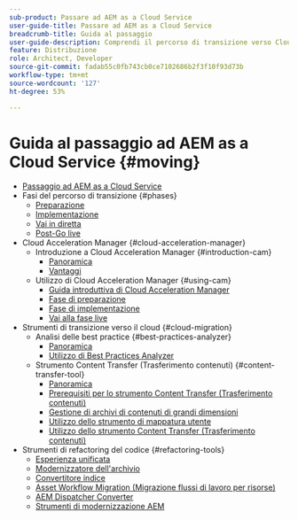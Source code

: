 ```yaml
---
sub-product: Passare ad AEM as a Cloud Service
user-guide-title: Passare ad AEM as a Cloud Service
breadcrumb-title: Guida al passaggio
user-guide-description: Comprendi il percorso di transizione verso Cloud Service.
feature: Distribuzione
role: Architect, Developer
source-git-commit: fadab55c0fb743cb0ce7102686b2f3f10f93d73b
workflow-type: tm+mt
source-wordcount: '127'
ht-degree: 53%

---
```



# Guida al passaggio ad AEM as a Cloud Service {#moving}

+ [Passaggio ad AEM as a Cloud Service](/help/move-to-cloud-service/home.md)
+ Fasi del percorso di transizione {#phases}
   + [Preparazione](/help/move-to-cloud-service/migration-readiness.md)
   + [Implementazione](/help/move-to-cloud-service/migration-implementation.md)
   + [Vai in diretta](/help/move-to-cloud-service/migration-go-live.md)
   + [Post-Go live](/help/move-to-cloud-service/migration-post-go-live.md)
+ Cloud Acceleration Manager {#cloud-acceleration-manager}
   + Introduzione a Cloud Acceleration Manager {#introduction-cam}
      + [Panoramica](/help/move-to-cloud-service/cloud-acceleration-manager/introduction/overview-cam.md)
      + [Vantaggi](/help/move-to-cloud-service/cloud-acceleration-manager/introduction/benefits-cam.md)
   + Utilizzo di Cloud Acceleration Manager {#using-cam}
      + [Guida introduttiva di Cloud Acceleration Manager](/help/move-to-cloud-service/cloud-acceleration-manager/using-cam/getting-started-cam.md)
      + [Fase di preparazione](/help/move-to-cloud-service/cloud-acceleration-manager/using-cam/cam-readiness-phase.md)
      + [Fase di implementazione](/help/move-to-cloud-service/cloud-acceleration-manager/using-cam/cam-implementation-phase.md)
      + [Vai alla fase live](/help/move-to-cloud-service/cloud-acceleration-manager/using-cam/cam-golive-phase.md)
+ Strumenti di transizione verso il cloud {#cloud-migration}
   + Analisi delle best practice {#best-practices-analyzer}
      + [Panoramica](/help/move-to-cloud-service/best-practices-analyzer/overview-best-practices-analyzer.md)
      + [Utilizzo di Best Practices Analyzer](/help/move-to-cloud-service/best-practices-analyzer/using-best-practices-analyzer.md)
   + Strumento Content Transfer (Trasferimento contenuti) {#content-transfer-tool}
      + [Panoramica](/help/move-to-cloud-service/content-transfer-tool/overview-content-transfer-tool.md)
      + [Prerequisiti per lo strumento Content Transfer (Trasferimento contenuti)](/help/move-to-cloud-service/content-transfer-tool/prerequisites-content-transfer-tool.md)
      + [Gestione di archivi di contenuti di grandi dimensioni](/help/move-to-cloud-service/content-transfer-tool/handling-large-content-repositories.md)
      + [Utilizzo dello strumento di mappatura utente](/help/move-to-cloud-service/content-transfer-tool/using-user-mapping-tool.md)
      + [Utilizzo dello strumento Content Transfer (Trasferimento contenuti)](/help/move-to-cloud-service/content-transfer-tool/using-content-transfer-tool.md)
+ Strumenti di refactoring del codice {#refactoring-tools}
   + [Esperienza unificata](/help/move-to-cloud-service/unified-experience.md)
   + [Modernizzatore dell&#39;archivio](/help/move-to-cloud-service/refactoring-tools/repo-modernizer.md)
   + [Convertitore indice](/help/move-to-cloud-service/refactoring-tools/index-converter.md)
   + [Asset Workflow Migration (Migrazione flussi di lavoro per risorse) ](/help/move-to-cloud-service/moving-to-aem-assets/asset-workflow-migration-tool.md)
   + [AEM Dispatcher Converter](/help/move-to-cloud-service/refactoring-tools/dispatcher-transformation-utility-tools.md)
   + [Strumenti di modernizzazione AEM](/help/move-to-cloud-service/refactoring-tools/aem-modernization-tools.md)
